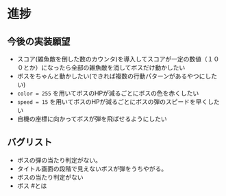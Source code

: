 # 進捗
## 今後の実装願望
* スコア(雑魚敵を倒した数のカウンタ)を導入してスコアが一定の数値（１００とか）になったら全部の雑魚敵を消してボスだけ動かしたい
* ボスをちゃんと動かしたい(できれば複数の行動パターンがあるやつにしたい)
* `color = 255` を用いてボスのHPが減るごとにボスの色を赤くしたい
* `speed = 15` を用いてボスのHPが減るごとにボスの弾のスピードを早くしたい
* 自機の座標に向かってボスが弾を飛ばせるようにしたい

## バグリスト
* ボスの弾の当たり判定がない。
* タイトル画面の段階で見えないボスが弾をうちやがる。
* ボスの当たり判定がない
* ボス #とは

